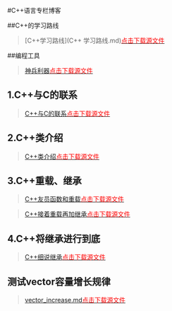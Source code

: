 #C++语言专栏博客

##C++的学习路线
> [C++学习路线](C++ 学习路线.md)<a href="./Download/C++ 学习路线.md.tar.gz"><font color="red">点击下载源文件</font></a>

##编程工具
> [神兵利器](神兵利器.md)<a href="./Download/神兵利器.md.tar.gz"><font color="red">点击下载源文件</font></a>

## 1.C++与C的联系
> [C++与C的联系](1.C++入门.md)<a href="./Download/1.C++入门.md.tar.gz"><font color="red">点击下载源文件</font></a>


## 2.C++类介绍
> [C++类介绍](2.C++入门.md)<a href="./Download/2.C++入门.md.tar.gz"><font color="red">点击下载源文件</font></a>

## 3.C++重载、继承
> [C++友员函数和重载](3.C++入门重载.md)<a href="./Download/3.C++入门重载、继承.md.tar.gz"><font color="red">点击下载源文件</font></a>

> [C++接着重载再加继承](3.C++重载和继承2.md)<a href="./Download/3.C++入门重载、继承.md.tar.gz"><font color="red">点击下载源文件</font></a>

## 4.C++将继承进行到底
> [C++细说继承](4.C++入门.md)<a href="./Download/4.C++入门.md.tar.gz"><font color="red">点击下载源文件</font></a>

## 测试vector容量增长规律
> [vector_increase.md](vector_increase.md)<a href="./Download/vector_increase.md.tar.gz"><font color="red">点击下载源文件</font></a>
